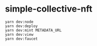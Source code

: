 # simple-collective-nft

```
yarn dev:node
yarn dev:deploy
yarn dev:mint METADATA_URL
yarn dev:view
yarn dev:faucet
```
